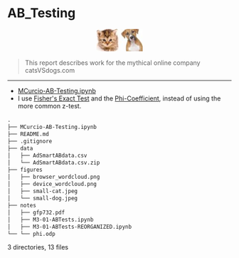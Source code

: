 # AB_Testing

<p align="center">
  <img src="figures/small-cat.jpeg" width=50/>
  <img src="figures/small-dog.jpeg" width=50/>
</p>

>This report describes work for the mythical online company catsVSdogs.com

---

- [MCurcio-AB-Testing.ipynb](https://github.com/mcc-us/AB_Testing/blob/main/MCurcio-AB-Testing.ipynb)
- I use [Fisher's Exact Test](https://en.wikipedia.org/wiki/Fisher's_exact_test) and the [Phi-Coefficient](https://en.wikipedia.org/wiki/Phi_coefficient), instead of using the more common z-test.

```
.
├── MCurcio-AB-Testing.ipynb
├── README.md
├── .gitignore
├── data
│   ├── AdSmartABdata.csv
│   └── AdSmartABdata.csv.zip
├── figures
│   ├── browser_wordcloud.png
│   ├── device_wordcloud.png
│   ├── small-cat.jpeg
│   └── small-dog.jpeg
├── notes
│   ├── gfp732.pdf
│   ├── M3-01-ABTests.ipynb
│   ├── M3-01-ABTests-REORGANIZED.ipynb
└── └── phi.odp
```
3 directories, 13 files
